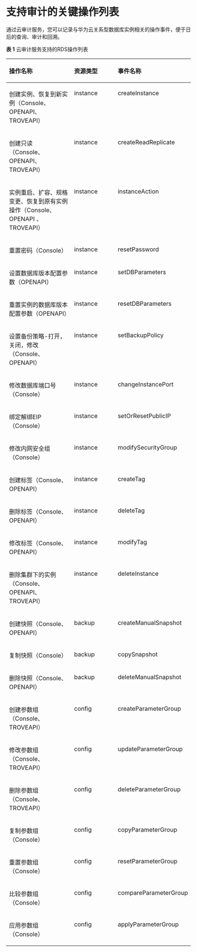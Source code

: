 # 支持审计的关键操作列表<a name="TOPIC_0142028242"></a>

通过云审计服务，您可以记录与华为云关系型数据库实例相关的操作事件，便于日后的查询、审计和回溯。

**表 1**  云审计服务支持的RDS操作列表

<a name="table27743863194823"></a>
<table><thead align="left"><tr id="ree8338386e9c4338b2e3c856c68f2cc0"><th class="cellrowborder" valign="top" width="42.54%" id="mcps1.2.4.1.1"><p id="a4ceb925f97434cd080f680d7b3f42057"><a name="a4ceb925f97434cd080f680d7b3f42057"></a><a name="a4ceb925f97434cd080f680d7b3f42057"></a><strong id="zh-cn_topic_0100240370_b726976511613"><a name="zh-cn_topic_0100240370_b726976511613"></a><a name="zh-cn_topic_0100240370_b726976511613"></a>操作名称</strong></p>
</th>
<th class="cellrowborder" valign="top" width="28.449999999999996%" id="mcps1.2.4.1.2"><p id="acae0813ee9dd42a18192f51a6bddfe2a"><a name="acae0813ee9dd42a18192f51a6bddfe2a"></a><a name="acae0813ee9dd42a18192f51a6bddfe2a"></a><strong id="ad784c7938c1146dca8fb2015a87dccaf"><a name="ad784c7938c1146dca8fb2015a87dccaf"></a><a name="ad784c7938c1146dca8fb2015a87dccaf"></a>资源类型</strong></p>
</th>
<th class="cellrowborder" valign="top" width="29.01%" id="mcps1.2.4.1.3"><p id="ae2fb5e09ea02412a8d0895537ed6872c"><a name="ae2fb5e09ea02412a8d0895537ed6872c"></a><a name="ae2fb5e09ea02412a8d0895537ed6872c"></a><strong id="ae5e9548c23d6478e92020a2b712c6a05"><a name="ae5e9548c23d6478e92020a2b712c6a05"></a><a name="ae5e9548c23d6478e92020a2b712c6a05"></a>事件名称</strong></p>
</th>
</tr>
</thead>
<tbody><tr id="rc8ba07690a9641979d930ce4cf5584da"><td class="cellrowborder" valign="top" width="42.54%" headers="mcps1.2.4.1.1 "><p id="ae4b4050114934d03bef26c38d3014208"><a name="ae4b4050114934d03bef26c38d3014208"></a><a name="ae4b4050114934d03bef26c38d3014208"></a>创建实例、恢复到新实例（Console、OPENAPI、TROVEAPI）</p>
</td>
<td class="cellrowborder" valign="top" width="28.449999999999996%" headers="mcps1.2.4.1.2 "><p id="a43b3910c9aff4741b45958576d24f14e"><a name="a43b3910c9aff4741b45958576d24f14e"></a><a name="a43b3910c9aff4741b45958576d24f14e"></a>instance</p>
</td>
<td class="cellrowborder" valign="top" width="29.01%" headers="mcps1.2.4.1.3 "><p id="a23272b01828c40fd93999dd2cd038119"><a name="a23272b01828c40fd93999dd2cd038119"></a><a name="a23272b01828c40fd93999dd2cd038119"></a>createInstance</p>
</td>
</tr>
<tr id="re42b4e5de9654001a4573f46076e4704"><td class="cellrowborder" valign="top" width="42.54%" headers="mcps1.2.4.1.1 "><p id="zh-cn_topic_0100240370_p467992810535"><a name="zh-cn_topic_0100240370_p467992810535"></a><a name="zh-cn_topic_0100240370_p467992810535"></a>创建只读 （Console、OPENAPI、TROVEAPI）</p>
</td>
<td class="cellrowborder" valign="top" width="28.449999999999996%" headers="mcps1.2.4.1.2 "><p id="a5dc58e690c124c30b9da50de63f4f329"><a name="a5dc58e690c124c30b9da50de63f4f329"></a><a name="a5dc58e690c124c30b9da50de63f4f329"></a>instance</p>
</td>
<td class="cellrowborder" valign="top" width="29.01%" headers="mcps1.2.4.1.3 "><p id="a43e16f397ec24259b7a71e8b9e99f770"><a name="a43e16f397ec24259b7a71e8b9e99f770"></a><a name="a43e16f397ec24259b7a71e8b9e99f770"></a>createReadReplicate</p>
</td>
</tr>
<tr id="r8ff629fa13f84cd4b7a0e7f48667b2ae"><td class="cellrowborder" valign="top" width="42.54%" headers="mcps1.2.4.1.1 "><p id="a9f579eb76e934102a3fd28b09e193f9f"><a name="a9f579eb76e934102a3fd28b09e193f9f"></a><a name="a9f579eb76e934102a3fd28b09e193f9f"></a>实例重启、扩容、规格变更、恢复到原有实例操作（Console、OPENAPI 、TROVEAPI）</p>
</td>
<td class="cellrowborder" valign="top" width="28.449999999999996%" headers="mcps1.2.4.1.2 "><p id="zh-cn_topic_0100240370_p418869210749"><a name="zh-cn_topic_0100240370_p418869210749"></a><a name="zh-cn_topic_0100240370_p418869210749"></a>instance</p>
</td>
<td class="cellrowborder" valign="top" width="29.01%" headers="mcps1.2.4.1.3 "><p id="a0e5ef68917d14af18ff63f5db3c6a4ec"><a name="a0e5ef68917d14af18ff63f5db3c6a4ec"></a><a name="a0e5ef68917d14af18ff63f5db3c6a4ec"></a>instanceAction</p>
</td>
</tr>
<tr id="ree7936a4d9ea43c98ee2ffb17c33398c"><td class="cellrowborder" valign="top" width="42.54%" headers="mcps1.2.4.1.1 "><p id="a3d8a8b511ea0462d87258a81d7d48be1"><a name="a3d8a8b511ea0462d87258a81d7d48be1"></a><a name="a3d8a8b511ea0462d87258a81d7d48be1"></a>重置密码（Console）</p>
</td>
<td class="cellrowborder" valign="top" width="28.449999999999996%" headers="mcps1.2.4.1.2 "><p id="a8bccb63bf88044a4b3a221a014cda68f"><a name="a8bccb63bf88044a4b3a221a014cda68f"></a><a name="a8bccb63bf88044a4b3a221a014cda68f"></a>instance</p>
</td>
<td class="cellrowborder" valign="top" width="29.01%" headers="mcps1.2.4.1.3 "><p id="ab7aa13eccda644b08818bb75c44f8b3a"><a name="ab7aa13eccda644b08818bb75c44f8b3a"></a><a name="ab7aa13eccda644b08818bb75c44f8b3a"></a>resetPassword</p>
</td>
</tr>
<tr id="r8a6f564ca2c1449b8d928189f66907d1"><td class="cellrowborder" valign="top" width="42.54%" headers="mcps1.2.4.1.1 "><p id="a677418339dd44e7c9ef697c871fd7e5b"><a name="a677418339dd44e7c9ef697c871fd7e5b"></a><a name="a677418339dd44e7c9ef697c871fd7e5b"></a>设置数据库版本配置参数（OPENAPI）</p>
</td>
<td class="cellrowborder" valign="top" width="28.449999999999996%" headers="mcps1.2.4.1.2 "><p id="a33103741306c4a5987a4c5681f2a58af"><a name="a33103741306c4a5987a4c5681f2a58af"></a><a name="a33103741306c4a5987a4c5681f2a58af"></a>instance</p>
</td>
<td class="cellrowborder" valign="top" width="29.01%" headers="mcps1.2.4.1.3 "><p id="a2925247927814453848af5b1384be979"><a name="a2925247927814453848af5b1384be979"></a><a name="a2925247927814453848af5b1384be979"></a>setDBParameters</p>
</td>
</tr>
<tr id="ra7fcddbfebe5446d8dd721e95fc5190d"><td class="cellrowborder" valign="top" width="42.54%" headers="mcps1.2.4.1.1 "><p id="a6e42b4eb078d4037824d68bbabd17b96"><a name="a6e42b4eb078d4037824d68bbabd17b96"></a><a name="a6e42b4eb078d4037824d68bbabd17b96"></a>重置实例的数据库版本配置参数（OPENAPI）</p>
</td>
<td class="cellrowborder" valign="top" width="28.449999999999996%" headers="mcps1.2.4.1.2 "><p id="a8079939ded9a4032972db54fa0dbb420"><a name="a8079939ded9a4032972db54fa0dbb420"></a><a name="a8079939ded9a4032972db54fa0dbb420"></a>instance</p>
</td>
<td class="cellrowborder" valign="top" width="29.01%" headers="mcps1.2.4.1.3 "><p id="abd41772644484180a757d2ba8351bf9a"><a name="abd41772644484180a757d2ba8351bf9a"></a><a name="abd41772644484180a757d2ba8351bf9a"></a>resetDBParameters</p>
</td>
</tr>
<tr id="rcb9a4c2ef0aa44d28d5a13d4f8e0b027"><td class="cellrowborder" valign="top" width="42.54%" headers="mcps1.2.4.1.1 "><p id="a0e966c67f44b4502813161756617aaed"><a name="a0e966c67f44b4502813161756617aaed"></a><a name="a0e966c67f44b4502813161756617aaed"></a>设置备份策略-打开，关闭，修改（Console、OPENAPI）</p>
</td>
<td class="cellrowborder" valign="top" width="28.449999999999996%" headers="mcps1.2.4.1.2 "><p id="a538a76a3f84b48b58aa938d259e6ea1b"><a name="a538a76a3f84b48b58aa938d259e6ea1b"></a><a name="a538a76a3f84b48b58aa938d259e6ea1b"></a>instance</p>
</td>
<td class="cellrowborder" valign="top" width="29.01%" headers="mcps1.2.4.1.3 "><p id="ae856ff6e764b487f8aa5d3aabcaef770"><a name="ae856ff6e764b487f8aa5d3aabcaef770"></a><a name="ae856ff6e764b487f8aa5d3aabcaef770"></a>setBackupPolicy</p>
</td>
</tr>
<tr id="r98082d287df149a6996bdaab48200a6a"><td class="cellrowborder" valign="top" width="42.54%" headers="mcps1.2.4.1.1 "><p id="a3e77451de1a04d1e9b0258c5536cd766"><a name="a3e77451de1a04d1e9b0258c5536cd766"></a><a name="a3e77451de1a04d1e9b0258c5536cd766"></a>修改数据库端口号（Console）</p>
</td>
<td class="cellrowborder" valign="top" width="28.449999999999996%" headers="mcps1.2.4.1.2 "><p id="af84c4e96d5b648499f50ad5aa3450fcb"><a name="af84c4e96d5b648499f50ad5aa3450fcb"></a><a name="af84c4e96d5b648499f50ad5aa3450fcb"></a>instance</p>
</td>
<td class="cellrowborder" valign="top" width="29.01%" headers="mcps1.2.4.1.3 "><p id="a5e5e64d7e1b54a98b1eff83780c597aa"><a name="a5e5e64d7e1b54a98b1eff83780c597aa"></a><a name="a5e5e64d7e1b54a98b1eff83780c597aa"></a>changeInstancePort</p>
</td>
</tr>
<tr id="r9265b6c572ad48cc981081137babab7b"><td class="cellrowborder" valign="top" width="42.54%" headers="mcps1.2.4.1.1 "><p id="zh-cn_topic_0100240370_p24834310535"><a name="zh-cn_topic_0100240370_p24834310535"></a><a name="zh-cn_topic_0100240370_p24834310535"></a>绑定解绑EIP（Console）</p>
</td>
<td class="cellrowborder" valign="top" width="28.449999999999996%" headers="mcps1.2.4.1.2 "><p id="zh-cn_topic_0100240370_p824076810749"><a name="zh-cn_topic_0100240370_p824076810749"></a><a name="zh-cn_topic_0100240370_p824076810749"></a>instance</p>
</td>
<td class="cellrowborder" valign="top" width="29.01%" headers="mcps1.2.4.1.3 "><p id="aba781302a3cb497ca8e2e7bbc8778ccf"><a name="aba781302a3cb497ca8e2e7bbc8778ccf"></a><a name="aba781302a3cb497ca8e2e7bbc8778ccf"></a>setOrResetPublicIP</p>
</td>
</tr>
<tr id="ref57eaab7d44451eb95d4b89d7e81efa"><td class="cellrowborder" valign="top" width="42.54%" headers="mcps1.2.4.1.1 "><p id="a2ccb57579aeb4e9ba7deeb47bb3404f6"><a name="a2ccb57579aeb4e9ba7deeb47bb3404f6"></a><a name="a2ccb57579aeb4e9ba7deeb47bb3404f6"></a>修改内网安全组（Console）</p>
</td>
<td class="cellrowborder" valign="top" width="28.449999999999996%" headers="mcps1.2.4.1.2 "><p id="a50d1220666fc4e7e9305e1feeb00638b"><a name="a50d1220666fc4e7e9305e1feeb00638b"></a><a name="a50d1220666fc4e7e9305e1feeb00638b"></a>instance</p>
</td>
<td class="cellrowborder" valign="top" width="29.01%" headers="mcps1.2.4.1.3 "><p id="a0e6d49f8e2f046219acfbe5ad86255bb"><a name="a0e6d49f8e2f046219acfbe5ad86255bb"></a><a name="a0e6d49f8e2f046219acfbe5ad86255bb"></a>modifySecurityGroup</p>
</td>
</tr>
<tr id="r0311f63f03b44ebcb29005916466521d"><td class="cellrowborder" valign="top" width="42.54%" headers="mcps1.2.4.1.1 "><p id="a3f26e3a07bde4fea9226759b9b9fe9a8"><a name="a3f26e3a07bde4fea9226759b9b9fe9a8"></a><a name="a3f26e3a07bde4fea9226759b9b9fe9a8"></a>创建标签（Console、OPENAPI）</p>
</td>
<td class="cellrowborder" valign="top" width="28.449999999999996%" headers="mcps1.2.4.1.2 "><p id="a4494e374f7a94dee862999dbfc753070"><a name="a4494e374f7a94dee862999dbfc753070"></a><a name="a4494e374f7a94dee862999dbfc753070"></a>instance</p>
</td>
<td class="cellrowborder" valign="top" width="29.01%" headers="mcps1.2.4.1.3 "><p id="a7097317e90c841ed8d965cb659a4c6e3"><a name="a7097317e90c841ed8d965cb659a4c6e3"></a><a name="a7097317e90c841ed8d965cb659a4c6e3"></a>createTag</p>
</td>
</tr>
<tr id="r236fa3670f484683a630148d3897f8f7"><td class="cellrowborder" valign="top" width="42.54%" headers="mcps1.2.4.1.1 "><p id="aea049167881f4fa082338a192726ba55"><a name="aea049167881f4fa082338a192726ba55"></a><a name="aea049167881f4fa082338a192726ba55"></a>删除标签（Console、OPENAPI）</p>
</td>
<td class="cellrowborder" valign="top" width="28.449999999999996%" headers="mcps1.2.4.1.2 "><p id="zh-cn_topic_0100240370_p178320210749"><a name="zh-cn_topic_0100240370_p178320210749"></a><a name="zh-cn_topic_0100240370_p178320210749"></a>instance</p>
</td>
<td class="cellrowborder" valign="top" width="29.01%" headers="mcps1.2.4.1.3 "><p id="ac3b7817672f24ff0bfc202f5c20ecb9b"><a name="ac3b7817672f24ff0bfc202f5c20ecb9b"></a><a name="ac3b7817672f24ff0bfc202f5c20ecb9b"></a>deleteTag</p>
</td>
</tr>
<tr id="rd919df9ddb694fe3b448c583637e0410"><td class="cellrowborder" valign="top" width="42.54%" headers="mcps1.2.4.1.1 "><p id="a6a53307e21a44f5aa2ad823e823e4bbf"><a name="a6a53307e21a44f5aa2ad823e823e4bbf"></a><a name="a6a53307e21a44f5aa2ad823e823e4bbf"></a>修改标签（Console、OPENAPI）</p>
</td>
<td class="cellrowborder" valign="top" width="28.449999999999996%" headers="mcps1.2.4.1.2 "><p id="a3d309eb475be45f9820d3473ae8b62c5"><a name="a3d309eb475be45f9820d3473ae8b62c5"></a><a name="a3d309eb475be45f9820d3473ae8b62c5"></a>instance</p>
</td>
<td class="cellrowborder" valign="top" width="29.01%" headers="mcps1.2.4.1.3 "><p id="a7a0f71c1e47942f8b1b1611642ba0392"><a name="a7a0f71c1e47942f8b1b1611642ba0392"></a><a name="a7a0f71c1e47942f8b1b1611642ba0392"></a>modifyTag</p>
</td>
</tr>
<tr id="r96183b175b4d4d1cbdfb3fdda961808b"><td class="cellrowborder" valign="top" width="42.54%" headers="mcps1.2.4.1.1 "><p id="a25b36207a9c44533863e02f12dfa6b6c"><a name="a25b36207a9c44533863e02f12dfa6b6c"></a><a name="a25b36207a9c44533863e02f12dfa6b6c"></a>删除集群下的实例（Console、OPENAPI、TROVEAPI）</p>
</td>
<td class="cellrowborder" valign="top" width="28.449999999999996%" headers="mcps1.2.4.1.2 "><p id="a8b9c59ecf0eb4c559a188a6b0645900d"><a name="a8b9c59ecf0eb4c559a188a6b0645900d"></a><a name="a8b9c59ecf0eb4c559a188a6b0645900d"></a>instance</p>
</td>
<td class="cellrowborder" valign="top" width="29.01%" headers="mcps1.2.4.1.3 "><p id="ad0688bd9823847469213d6e5a7e0b6cf"><a name="ad0688bd9823847469213d6e5a7e0b6cf"></a><a name="ad0688bd9823847469213d6e5a7e0b6cf"></a>deleteInstance</p>
</td>
</tr>
<tr id="r88110f3ebd88461886e7b49a55fa04cc"><td class="cellrowborder" valign="top" width="42.54%" headers="mcps1.2.4.1.1 "><p id="zh-cn_topic_0100240370_p525050710535"><a name="zh-cn_topic_0100240370_p525050710535"></a><a name="zh-cn_topic_0100240370_p525050710535"></a>创建快照（Console、OPENAPI）</p>
</td>
<td class="cellrowborder" valign="top" width="28.449999999999996%" headers="mcps1.2.4.1.2 "><p id="a54094a9b2602443db46f0434b181a7b2"><a name="a54094a9b2602443db46f0434b181a7b2"></a><a name="a54094a9b2602443db46f0434b181a7b2"></a>backup</p>
</td>
<td class="cellrowborder" valign="top" width="29.01%" headers="mcps1.2.4.1.3 "><p id="a8b328aa887b14f35aaacfcc677735c97"><a name="a8b328aa887b14f35aaacfcc677735c97"></a><a name="a8b328aa887b14f35aaacfcc677735c97"></a>createManualSnapshot</p>
</td>
</tr>
<tr id="r3f173a344a824b40b36c87464c533fde"><td class="cellrowborder" valign="top" width="42.54%" headers="mcps1.2.4.1.1 "><p id="zh-cn_topic_0100240370_p241488010535"><a name="zh-cn_topic_0100240370_p241488010535"></a><a name="zh-cn_topic_0100240370_p241488010535"></a>复制快照（Console）</p>
</td>
<td class="cellrowborder" valign="top" width="28.449999999999996%" headers="mcps1.2.4.1.2 "><p id="ad49106f305fc4bf99c76c87ac7894fe6"><a name="ad49106f305fc4bf99c76c87ac7894fe6"></a><a name="ad49106f305fc4bf99c76c87ac7894fe6"></a>backup</p>
</td>
<td class="cellrowborder" valign="top" width="29.01%" headers="mcps1.2.4.1.3 "><p id="ab4f2429c9a954802a1ea53c4b52cc762"><a name="ab4f2429c9a954802a1ea53c4b52cc762"></a><a name="ab4f2429c9a954802a1ea53c4b52cc762"></a>copySnapshot</p>
</td>
</tr>
<tr id="rac67c9d544344705b12e72a7b8052ebb"><td class="cellrowborder" valign="top" width="42.54%" headers="mcps1.2.4.1.1 "><p id="abc1dfbf6ec2b4876babf643ef50048eb"><a name="abc1dfbf6ec2b4876babf643ef50048eb"></a><a name="abc1dfbf6ec2b4876babf643ef50048eb"></a>删除快照（Console、OPENAPI）</p>
</td>
<td class="cellrowborder" valign="top" width="28.449999999999996%" headers="mcps1.2.4.1.2 "><p id="a19774d97cb3a462bb20d5dc85bd88732"><a name="a19774d97cb3a462bb20d5dc85bd88732"></a><a name="a19774d97cb3a462bb20d5dc85bd88732"></a>backup</p>
</td>
<td class="cellrowborder" valign="top" width="29.01%" headers="mcps1.2.4.1.3 "><p id="a7748c6f2dcef4d098182f1cacfa60753"><a name="a7748c6f2dcef4d098182f1cacfa60753"></a><a name="a7748c6f2dcef4d098182f1cacfa60753"></a>deleteManualSnapshot</p>
</td>
</tr>
<tr id="rd3d4eb3c01034829a535d2c27d251391"><td class="cellrowborder" valign="top" width="42.54%" headers="mcps1.2.4.1.1 "><p id="a62474710c0bb461f9ba4249a2fbafc58"><a name="a62474710c0bb461f9ba4249a2fbafc58"></a><a name="a62474710c0bb461f9ba4249a2fbafc58"></a>创建参数组（Console、TROVEAPI）</p>
</td>
<td class="cellrowborder" valign="top" width="28.449999999999996%" headers="mcps1.2.4.1.2 "><p id="a33d12d5c598242fe87f9f65f567df1b7"><a name="a33d12d5c598242fe87f9f65f567df1b7"></a><a name="a33d12d5c598242fe87f9f65f567df1b7"></a>config</p>
</td>
<td class="cellrowborder" valign="top" width="29.01%" headers="mcps1.2.4.1.3 "><p id="a57c31edbc9604c9bad4b1e1950228aa8"><a name="a57c31edbc9604c9bad4b1e1950228aa8"></a><a name="a57c31edbc9604c9bad4b1e1950228aa8"></a>createParameterGroup</p>
</td>
</tr>
<tr id="r24c6a3eefbc444c297f2194d8d545599"><td class="cellrowborder" valign="top" width="42.54%" headers="mcps1.2.4.1.1 "><p id="zh-cn_topic_0100240370_p719530510535"><a name="zh-cn_topic_0100240370_p719530510535"></a><a name="zh-cn_topic_0100240370_p719530510535"></a>修改参数组（Console、TROVEAPI）</p>
</td>
<td class="cellrowborder" valign="top" width="28.449999999999996%" headers="mcps1.2.4.1.2 "><p id="a16d27cece04042469c39822beb837453"><a name="a16d27cece04042469c39822beb837453"></a><a name="a16d27cece04042469c39822beb837453"></a>config</p>
</td>
<td class="cellrowborder" valign="top" width="29.01%" headers="mcps1.2.4.1.3 "><p id="a7851583ca96f4d2d9d5d6aabf0eb8b6b"><a name="a7851583ca96f4d2d9d5d6aabf0eb8b6b"></a><a name="a7851583ca96f4d2d9d5d6aabf0eb8b6b"></a>updateParameterGroup</p>
</td>
</tr>
<tr id="r74ed04d0fe7f48d0bd138698d5772e24"><td class="cellrowborder" valign="top" width="42.54%" headers="mcps1.2.4.1.1 "><p id="a1b4c8ade0d8c446886c8265d6e25a2ef"><a name="a1b4c8ade0d8c446886c8265d6e25a2ef"></a><a name="a1b4c8ade0d8c446886c8265d6e25a2ef"></a>删除参数组（Console、TROVEAPI）</p>
</td>
<td class="cellrowborder" valign="top" width="28.449999999999996%" headers="mcps1.2.4.1.2 "><p id="a9792357d4bed447da8ae652ce82ed0db"><a name="a9792357d4bed447da8ae652ce82ed0db"></a><a name="a9792357d4bed447da8ae652ce82ed0db"></a>config</p>
</td>
<td class="cellrowborder" valign="top" width="29.01%" headers="mcps1.2.4.1.3 "><p id="ab66ae3baf8b040ca927c27239017b376"><a name="ab66ae3baf8b040ca927c27239017b376"></a><a name="ab66ae3baf8b040ca927c27239017b376"></a>deleteParameterGroup</p>
</td>
</tr>
<tr id="r19aec96fd69a41348b9a5c1554c4a85b"><td class="cellrowborder" valign="top" width="42.54%" headers="mcps1.2.4.1.1 "><p id="afcd463dd1d1c4b3da2715df327ed1234"><a name="afcd463dd1d1c4b3da2715df327ed1234"></a><a name="afcd463dd1d1c4b3da2715df327ed1234"></a>复制参数组（Console）</p>
</td>
<td class="cellrowborder" valign="top" width="28.449999999999996%" headers="mcps1.2.4.1.2 "><p id="aa247d35e15bc49f5a5ac9de25c1a6373"><a name="aa247d35e15bc49f5a5ac9de25c1a6373"></a><a name="aa247d35e15bc49f5a5ac9de25c1a6373"></a>config</p>
</td>
<td class="cellrowborder" valign="top" width="29.01%" headers="mcps1.2.4.1.3 "><p id="a3e8d2c282273489d9b38a81a9a30dd22"><a name="a3e8d2c282273489d9b38a81a9a30dd22"></a><a name="a3e8d2c282273489d9b38a81a9a30dd22"></a>copyParameterGroup</p>
</td>
</tr>
<tr id="r4cb358c5e6fc4ee6a035a22307e59d8f"><td class="cellrowborder" valign="top" width="42.54%" headers="mcps1.2.4.1.1 "><p id="a34bf0d06d1534c1fa1a8b459a47707dc"><a name="a34bf0d06d1534c1fa1a8b459a47707dc"></a><a name="a34bf0d06d1534c1fa1a8b459a47707dc"></a>重置参数组（Console）</p>
</td>
<td class="cellrowborder" valign="top" width="28.449999999999996%" headers="mcps1.2.4.1.2 "><p id="af2fbd2a3251a452b930e44bed97eda51"><a name="af2fbd2a3251a452b930e44bed97eda51"></a><a name="af2fbd2a3251a452b930e44bed97eda51"></a>config</p>
</td>
<td class="cellrowborder" valign="top" width="29.01%" headers="mcps1.2.4.1.3 "><p id="af8c8c89657f84a9398998839b9826520"><a name="af8c8c89657f84a9398998839b9826520"></a><a name="af8c8c89657f84a9398998839b9826520"></a>resetParameterGroup</p>
</td>
</tr>
<tr id="r685a1f008c7344d0b9dfd6819f6538cf"><td class="cellrowborder" valign="top" width="42.54%" headers="mcps1.2.4.1.1 "><p id="a93e6d6c3aa9f48eea4bbb3219dabc3e7"><a name="a93e6d6c3aa9f48eea4bbb3219dabc3e7"></a><a name="a93e6d6c3aa9f48eea4bbb3219dabc3e7"></a>比较参数组（Console）</p>
</td>
<td class="cellrowborder" valign="top" width="28.449999999999996%" headers="mcps1.2.4.1.2 "><p id="a0003a3ad7ae3465ba2d81bc9efee81f5"><a name="a0003a3ad7ae3465ba2d81bc9efee81f5"></a><a name="a0003a3ad7ae3465ba2d81bc9efee81f5"></a>config</p>
</td>
<td class="cellrowborder" valign="top" width="29.01%" headers="mcps1.2.4.1.3 "><p id="a162b3ca9e68b45e89c07b7077ba265c5"><a name="a162b3ca9e68b45e89c07b7077ba265c5"></a><a name="a162b3ca9e68b45e89c07b7077ba265c5"></a>compareParameterGroup</p>
</td>
</tr>
<tr id="r9771a44b0c934f1a964baf1a4b30f94d"><td class="cellrowborder" valign="top" width="42.54%" headers="mcps1.2.4.1.1 "><p id="adeaab14b82724582bd2cdd5fd13f982a"><a name="adeaab14b82724582bd2cdd5fd13f982a"></a><a name="adeaab14b82724582bd2cdd5fd13f982a"></a>应用参数组（Console）</p>
</td>
<td class="cellrowborder" valign="top" width="28.449999999999996%" headers="mcps1.2.4.1.2 "><p id="a359b6f6d85f44d7da0fb138b8a060420"><a name="a359b6f6d85f44d7da0fb138b8a060420"></a><a name="a359b6f6d85f44d7da0fb138b8a060420"></a>config</p>
</td>
<td class="cellrowborder" valign="top" width="29.01%" headers="mcps1.2.4.1.3 "><p id="a62666beded2f4e1da3597985c3b5451a"><a name="a62666beded2f4e1da3597985c3b5451a"></a><a name="a62666beded2f4e1da3597985c3b5451a"></a>applyParameterGroup</p>
</td>
</tr>
</tbody>
</table>

